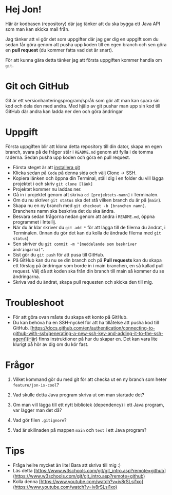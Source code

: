 # Hej Jon!

Här är kodbasen (repository) där jag tänker att du ska bygga ett Java API som man kan skicka mail från.

Jag tänker att vi gör det som uppgifter där jag ger dig en uppgift som du sedan får göra genom att pusha upp koden till en egen branch och sen göra en **pull request** (du kommer fatta vad det är snart).

För att kunna gära detta tänker jag att första uppgiften kommer handla om `git`.

# Git och GitHub

Git är ett versionhanteringsprogram/språk som gör att man kan spara sin kod och dela den med andra. Med hjälp av git pushar man upp sin kod till GitHub där andra kan ladda ner den och göra ändringar

# Uppgift

Första uppgiften blir att klona detta repository till din dator, skapa en egen branch, svara på de frågor står i `README.md` genom att fylla i de tomma raderna. Sedan pusha upp koden och göra en pull request.

- Första steget är att [installera git](https://git-scm.com/book/en/v2/Getting-Started-Installing-Git)
- Klicka sedan på `Code` på denna sida och välj Clone -> SSH.
- Kopiera länken och öppna din Terminal, ställ dig i en folder du vill lägga projektet i och skriv `git clone [länk]`
- Projektet kommer nu laddas ner.
- Gå in i projektet genom att skriva `cd [projektets-namn]` i Terminalen.
- Om du nu skriver `git status` ska det stå vilken branch du är på (`main`).
- Skapa nu en ny branch med `git checkout -b [branchen namn]`. Branchens namn ska beskriva det du ska ändra.
- Besvara sedan frågorna nedan genom att ändra i `README.md`, öppna programmet i Intellij.
- När du är klar skriver du `git add *` för att lägga till de filerna du ändrat, i Terminalen. (Innan du gör det kan du kolla de ändrade filerna med `git status`)
- Sen skriver du `git commit -m "[meddelande som beskriver ändringarna]"`.
- Sist gör du `git push` för att pusa till GitHub.
- På GitHub kan du nu se din branch och på **Pull requests** kan du skapa ett förslag på ändringar som borde in i main branchen, en så kallad pull request. Välj då att koden ska från din branch till main så kommer du se ändringarna.
- Skriva vad du ändrat, skapa pull requesten och skicka den till mig.

# Troubleshoot

- För att göra ovan måste du skapa ett konto på GitHub.
- Du kan behöva ha en SSH-nyckel för att ha tillåtelse att pusha kod till GitHub. [https://docs.github.com/en/authentication/connecting-to-github-with-ssh/generating-a-new-ssh-key-and-adding-it-to-the-ssh-agent](Här) finns instruktioner på hur du skapar en. Det kan vara lite klurigt på hör av dig om du kör fast.

# Frågor

1. Vilket kommand gör du med git för att checka ut en ny branch som heter `feature/jon-is-cool`?

2. Vad skulle detta Java program skriva ut om man startade det?

3. Om man vill lägga till ett nytt bibliotek (dependency) i ett Java program, var lägger man det då?

4. Vad gör filen `.gitignore`?

5. Vad är skillnaden på mappen `main` och `test` i ett Java program?

# Tips

- Fråga hellre mycket än lite! Bara att skriva till mig :)
- Läs detta [https://www.w3schools.com/git/git_intro.asp?remote=github](https://www.w3schools.com/git/git_intro.asp?remote=github)
- Kolla denna [https://www.youtube.com/watch?v=iv8rSLsi1xo](https://www.youtube.com/watch?v=iv8rSLsi1xo)

